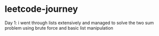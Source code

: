 # leetcode-journey
Day 1: i went through lists extensively and managed to solve  the two sum problem using brute force and basic list manipulation 